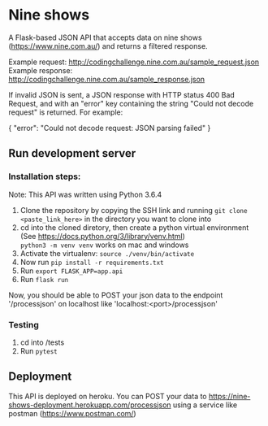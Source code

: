 # Nine shows

A Flask-based JSON API that accepts data on nine shows (https://www.nine.com.au/) and returns a filtered response.

Example request: http://codingchallenge.nine.com.au/sample_request.json
<br>Example response: http://codingchallenge.nine.com.au/sample_response.json


If invalid JSON is sent, a JSON response with HTTP status 400 Bad Request, and with an "error" key containing the string "Could not decode request" is returned. For example:

{
    "error": "Could not decode request: JSON parsing failed"
}

## Run development server

### Installation steps:

Note: This API was written using Python 3.6.4
1. Clone the repository by copying the SSH link and running `git clone <paste_link_here>` in the directory you want to clone into
2. cd into the cloned diretory, then create a python virtual environment (See https://docs.python.org/3/library/venv.html)
   <br>`python3 -m venv venv` works on mac and windows
3. Activate the virtualenv: `source ./venv/bin/activate`
4. Now run `pip install -r requirements.txt` 
5. Run `export FLASK_APP=app.api`
6. Run `flask run`

Now, you should be able to POST your json data to the endpoint '/processjson' on localhost like 'localhost:\<port\>/processjson'

### Testing

1. cd into /tests
2. Run `pytest`

## Deployment

This API is deployed on heroku.
You can POST your data to https://nine-shows-deployment.herokuapp.com/processjson using a service like postman (https://www.postman.com/)
